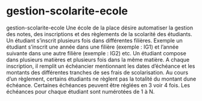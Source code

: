 # gestion-scolarite-ecole
gestion-scolarite-ecole
Une école de la place désire automatiser la gestion des notes, des inscriptions et des règlements de la
scolarité des étudiants.
Un étudiant s’inscrit plusieurs fois dans différentes filières. Exemple un étudiant s’inscrit une année
dans une filière (exemple : IG1) et l’année suivante dans une autre filière (exemple : IG2) etc.
Un étudiant compose dans plusieurs matières et plusieurs fois dans la même matière.
A chaque inscription, il remplit un échéancier mentionnant les dates d’échéance et les montants des
différentes tranches de ses frais de scolarisation.
Au cours d’un règlement, certains étudiants ne règlent pas la totalité du montant dune échéance.
Certaines échéances peuvent être réglées en 3 voir 4 fois. Les échéances pour chaque étudiant sont
numérotées de 1 à N.
